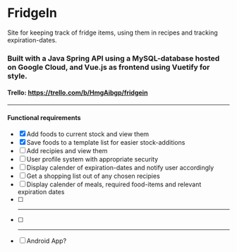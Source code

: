 # FridgeIn
Site for keeping track of fridge items, using them in recipes and tracking expiration-dates. 

### Built with a Java Spring API using a MySQL-database hosted on Google Cloud, and Vue.js as frontend using Vuetify for style.

#### Trello: https://trello.com/b/HmgAibgp/fridgein

---

#### Functional requirements

- [x] Add foods to current stock and view them
- [x] Save foods to a template list for easier stock-additions
- [ ] Add recipies and view them
- [ ] User profile system with appropriate security
- [ ] Display calender of expiration-dates and notify user accordingly
- [ ] Get a shopping list out of any chosen recipies
- [ ] Display calender of meals, required food-items and relevant expiration dates
- [ ] ***
- [ ] ***
- [ ] Android App?
